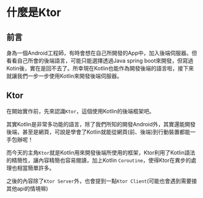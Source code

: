 
# 什麼是Ktor

## 前言
身為一個Android工程師，有時會想在自己所開發的App中，加入後端伺服器。但看看自己所會的後端語言，可能只能選擇透過Java spring boot來開發，但寫過Kotin後，實在是回不去了。所幸現在Kotlin也能作為開發後端的語言啦，接下來就讓我們一步一步使用Kotlin來開發後端伺服器。

## Ktor
在開始實作前，先來認識`Ktor`，這個使用Kotlin的後端框架吧。

其實Kotlin是非常多功能的語言，除了我們所知的開發Android外，其實還能開發後端，甚至是網頁，可說是學會了Kotlin就能從網頁(前、後端)到行動裝置都能一手包辦呢！

而今天的主角`Ktor`就是Kotlin用來開發後端所使用的框架，Ktor利用了Kotlin語法的精簡性，讓內容精簡也容易閱讀，加上Kotlin `Coroutine`，使得Ktor在異步的處理也相當簡單許多。

之後的內容除了`Ktor Server`外，也會提到一點`Ktor Client`(可能也會遇到需要接其他api的情境嘛)